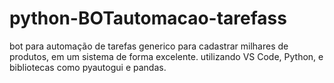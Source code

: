 # python-BOTautomacao-tarefass
bot para automação de tarefas generico para cadastrar milhares de produtos, em um sistema de forma excelente.
utilizando  VS Code, Python, e bibliotecas como pyautogui e pandas. 

